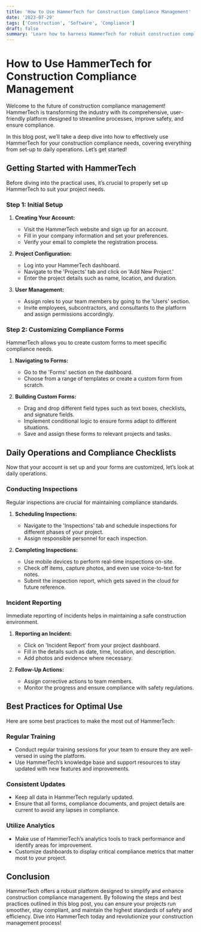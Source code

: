 ```yaml
---
title: 'How to Use HammerTech for Construction Compliance Management'
date: '2023-07-29'
tags: ['Construction', 'Software', 'Compliance']
draft: false
summary: 'Learn how to harness HammerTech for robust construction compliance management with thorough tutorials and best practices.'
---
```


# How to Use HammerTech for Construction Compliance Management

Welcome to the future of construction compliance management! HammerTech is transforming the industry with its comprehensive, user-friendly platform designed to streamline processes, improve safety, and ensure compliance. 

In this blog post, we’ll take a deep dive into how to effectively use HammerTech for your construction compliance needs, covering everything from set-up to daily operations. Let’s get started!

## Getting Started with HammerTech

Before diving into the practical uses, it’s crucial to properly set up HammerTech to suit your project needs.

### Step 1: Initial Setup

1. **Creating Your Account:**
    - Visit the HammerTech website and sign up for an account.
    - Fill in your company information and set your preferences.
    - Verify your email to complete the registration process.

2. **Project Configuration:**
    - Log into your HammerTech dashboard.
    - Navigate to the 'Projects' tab and click on 'Add New Project.'
    - Enter the project details such as name, location, and duration.

3. **User Management:**
    - Assign roles to your team members by going to the 'Users' section.
    - Invite employees, subcontractors, and consultants to the platform and assign permissions accordingly.

### Step 2: Customizing Compliance Forms

HammerTech allows you to create custom forms to meet specific compliance needs.

1. **Navigating to Forms:**
    - Go to the 'Forms' section on the dashboard.
    - Choose from a range of templates or create a custom form from scratch.

2. **Building Custom Forms:**
    - Drag and drop different field types such as text boxes, checklists, and signature fields.
    - Implement conditional logic to ensure forms adapt to different situations.
    - Save and assign these forms to relevant projects and tasks.

## Daily Operations and Compliance Checklists

Now that your account is set up and your forms are customized, let’s look at daily operations.

### Conducting Inspections

Regular inspections are crucial for maintaining compliance standards.

1. **Scheduling Inspections:**
    - Navigate to the 'Inspections' tab and schedule inspections for different phases of your project.
    - Assign responsible personnel for each inspection.

2. **Completing Inspections:**
    - Use mobile devices to perform real-time inspections on-site.
    - Check off items, capture photos, and even use voice-to-text for notes.
    - Submit the inspection report, which gets saved in the cloud for future reference.

### Incident Reporting

Immediate reporting of incidents helps in maintaining a safe construction environment.

1. **Reporting an Incident:**
    - Click on 'Incident Report' from your project dashboard.
    - Fill in the details such as date, time, location, and description.
    - Add photos and evidence where necessary.

2. **Follow-Up Actions:**
    - Assign corrective actions to team members.
    - Monitor the progress and ensure compliance with safety regulations.

## Best Practices for Optimal Use

Here are some best practices to make the most out of HammerTech:

### Regular Training

- Conduct regular training sessions for your team to ensure they are well-versed in using the platform.
- Use HammerTech’s knowledge base and support resources to stay updated with new features and improvements.

### Consistent Updates

- Keep all data in HammerTech regularly updated.
- Ensure that all forms, compliance documents, and project details are current to avoid any lapses in compliance.

### Utilize Analytics

- Make use of HammerTech’s analytics tools to track performance and identify areas for improvement.
- Customize dashboards to display critical compliance metrics that matter most to your project.

## Conclusion

HammerTech offers a robust platform designed to simplify and enhance construction compliance management. By following the steps and best practices outlined in this blog post, you can ensure your projects run smoother, stay compliant, and maintain the highest standards of safety and efficiency. Dive into HammerTech today and revolutionize your construction management process!

```
